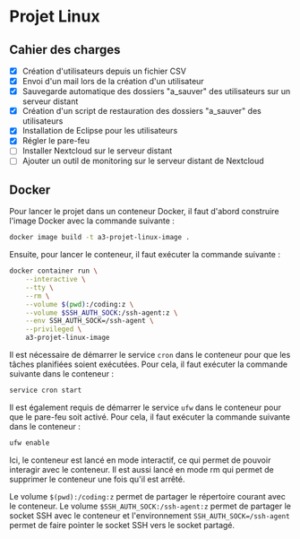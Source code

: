 # Projet Linux

## Cahier des charges

- [x] Création d'utilisateurs depuis un fichier CSV
- [x] Envoi d'un mail lors de la création d'un utilisateur
- [x] Sauvegarde automatique des dossiers "a_sauver" des utilisateurs sur un
  serveur distant
- [x] Création d'un script de restauration des dossiers "a_sauver" des
  utilisateurs
- [x] Installation de Eclipse pour les utilisateurs
- [x] Régler le pare-feu
- [ ] Installer Nextcloud sur le serveur distant
- [ ] Ajouter un outil de monitoring sur le serveur distant de Nextcloud

## Docker

Pour lancer le projet dans un conteneur Docker, il faut d'abord construire 
l'image Docker avec la commande suivante :
```sh
docker image build -t a3-projet-linux-image .
```

Ensuite, pour lancer le conteneur, il faut exécuter la commande suivante :
```sh
docker container run \
    --interactive \
    --tty \
    --rm \
    --volume $(pwd):/coding:z \
    --volume $SSH_AUTH_SOCK:/ssh-agent:z \
    --env SSH_AUTH_SOCK=/ssh-agent \
    --privileged \
    a3-projet-linux-image
```

Il est nécessaire de démarrer le service `cron` dans le conteneur pour que
les tâches planifiées soient exécutées. Pour cela, il faut exécuter la
commande suivante dans le conteneur :
```sh
service cron start
```

Il est également requis de démarrer le service `ufw` dans le conteneur pour
que le pare-feu soit activé. Pour cela, il faut exécuter la commande suivante
dans le conteneur :
```sh
ufw enable
```

Ici, le conteneur est lancé en mode interactif, ce qui permet de pouvoir
interagir avec le conteneur. Il est aussi lancé en mode rm qui permet de
supprimer le conteneur une fois qu'il est arrêté.

Le volume `$(pwd):/coding:z` permet de partager le répertoire courant avec le
conteneur. Le volume `$SSH_AUTH_SOCK:/ssh-agent:z` permet de partager le
socket SSH avec le conteneur et l'environnement `SSH_AUTH_SOCK=/ssh-agent`
permet de faire pointer le socket SSH vers le socket partagé.
